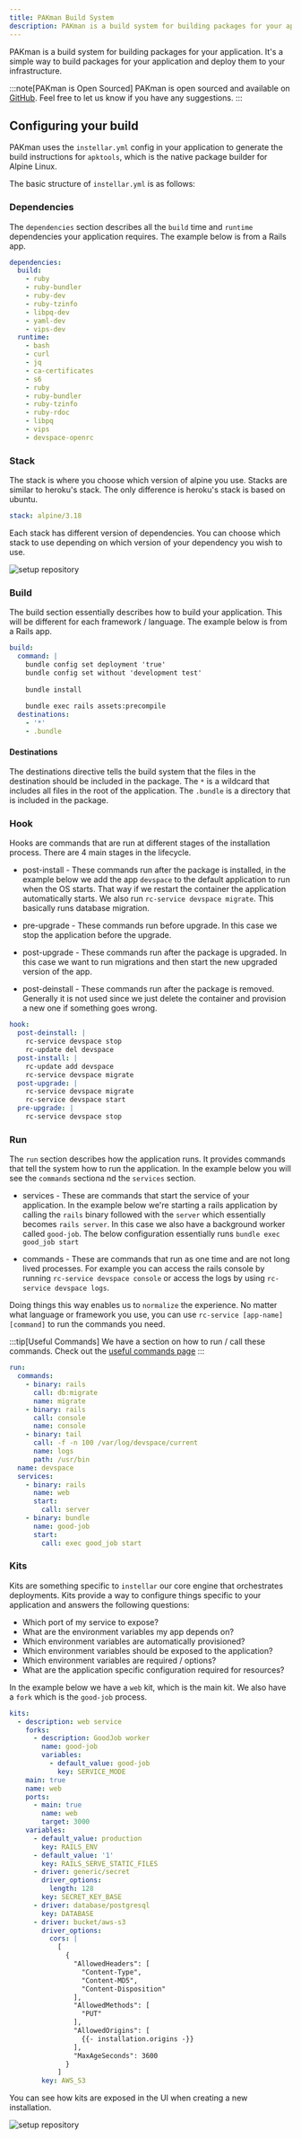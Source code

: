 ```yaml
---
title: PAKman Build System
description: PAKman is a build system for building packages for your application.
---
```


PAKman is a build system for building packages for your application. It's a simple way to build packages for your application and deploy them to your infrastructure.

:::note[PAKman is Open Sourced]
PAKman is open sourced and available on [GitHub](https://github.com/upmaru/pakman). Feel free to let us know if you have any suggestions.
:::

## Configuring your build

PAKman uses the `instellar.yml` config in your application to generate the build instructions for `apktools`, which is the native package builder for Alpine Linux.

The basic structure of `instellar.yml` is as follows:

### Dependencies

The `dependencies` section describes all the `build` time and `runtime` dependencies your application requires. The example below is from a Rails app.

```yaml title="instellar.yml"
dependencies:
  build:
    - ruby
    - ruby-bundler
    - ruby-dev
    - ruby-tzinfo
    - libpq-dev
    - yaml-dev
    - vips-dev
  runtime:
    - bash
    - curl
    - jq
    - ca-certificates
    - s6
    - ruby
    - ruby-bundler
    - ruby-tzinfo
    - ruby-rdoc
    - libpq
    - vips
    - devspace-openrc
```

### Stack

The stack is where you choose which version of alpine you use. Stacks are similar to heroku's stack. The only difference is heroku's stack is based on ubuntu. 

```yaml title="instellar.yml"
stack: alpine/3.18
```

Each stack has different version of dependencies. You can choose which stack to use depending on which version of your dependency you wish to use.

![setup repository](../../../assets/build/runtime-versions.png)

### Build

The build section essentially describes how to build your application. This will be different for each framework / language. The example below is from a Rails app.

```yaml title="instellar.yml"
build:
  command: |
    bundle config set deployment 'true'
    bundle config set without 'development test'
    
    bundle install
    
    bundle exec rails assets:precompile
  destinations:
    - '*'
    - .bundle
```

#### Destinations

The destinations directive tells the build system that the files in the destination should be included in the package. The `*` is a wildcard that includes all files in the root of the application. The `.bundle` is a directory that is included in the package.

### Hook

Hooks are commands that are run at different stages of the installation process. There are 4 main stages in the lifecycle.

+ post-install - These commands run after the package is installed, in the example below we add the app `devspace` to the default application to run when the OS starts. That way if we restart the container the application automatically starts. We also run `rc-service devspace migrate`. This basically runs database migration.

+ pre-upgrade - These commands run before upgrade. In this case we stop the application before the upgrade.

+ post-upgrade - These commands run after the package is upgraded. In this case we want to run migrations and then start the new upgraded version of the app.

+ post-deinstall - These commands run after the package is removed. Generally it is not used since we just delete the container and provision a new one if something goes wrong.


```yaml title="instellar.yml"
hook:
  post-deinstall: |
    rc-service devspace stop
    rc-update del devspace
  post-install: |
    rc-update add devspace
    rc-service devspace migrate
  post-upgrade: |
    rc-service devspace migrate
    rc-service devspace start
  pre-upgrade: |
    rc-service devspace stop
```

### Run

The `run` section describes how the application runs. It provides commands that tell the system how to run the application. In the example below you will see the `commands` sectiona nd the `services` section.

+ services - These are commands that start the service of your application. In the example below we're starting a rails application by calling the `rails` binary followed with the `server` which essentially becomes `rails server`. In this case we also have a background worker called `good-job`. The below configuration essentially runs `bundle exec good_job start`

+ commands - These are commands that run as one time and are not long lived processes. For example you can access the rails console by running `rc-service devspace console` or access the logs by using `rc-service devspace logs`.

Doing things this way enables us to `normalize` the experience. No matter what language or framework you use, you can use `rc-service [app-name] [command]` to run the commands you need.

:::tip[Useful Commands]
We have a section on how to run / call these commands. Check out the [useful commands page](/docs/application/useful-commands/)
:::

```yaml title="instellar.yml"
run:
  commands:
    - binary: rails
      call: db:migrate
      name: migrate
    - binary: rails
      call: console
      name: console
    - binary: tail
      call: -f -n 100 /var/log/devspace/current
      name: logs
      path: /usr/bin
  name: devspace
  services:
    - binary: rails
      name: web
      start:
        call: server
    - binary: bundle
      name: good-job
      start:
        call: exec good_job start
```

### Kits

Kits are something specific to `instellar` our core engine that orchestrates deployments. Kits provide a way to configure things specific to your application and answers the following questions:

+ Which port of my service to expose?
+ What are the environment variables my app depends on?
+ Which environment variables are automatically provisioned?
+ Which environment variables should be exposed to the application?
+ Which environment variables are required / options?
+ What are the application specific configuration required for resources?

In the example below we have a `web` kit, which is the main kit. We also have a `fork` which is the `good-job` process.

```yaml
kits:
  - description: web service
    forks:
      - description: GoodJob worker
        name: good-job
        variables:
          - default_value: good-job
            key: SERVICE_MODE
    main: true
    name: web
    ports:
      - main: true
        name: web
        target: 3000
    variables:
      - default_value: production
        key: RAILS_ENV
      - default_value: '1'
        key: RAILS_SERVE_STATIC_FILES
      - driver: generic/secret
        driver_options:
          length: 128
        key: SECRET_KEY_BASE
      - driver: database/postgresql
        key: DATABASE
      - driver: bucket/aws-s3
        driver_options:
          cors: |
            [
              {
                "AllowedHeaders": [
                  "Content-Type",
                  "Content-MD5",
                  "Content-Disposition"
                ],
                "AllowedMethods": [
                  "PUT"
                ],
                "AllowedOrigins": [
                  {{- installation.origins -}}
                ],
                "MaxAgeSeconds": 3600
              }
            ]
        key: AWS_S3
```

You can see how kits are exposed in the UI when creating a new installation.

![setup repository](../../../assets/build/kit-selection.png)

